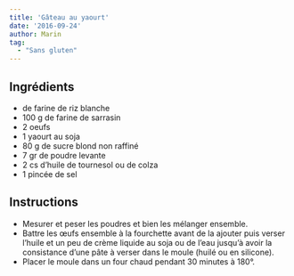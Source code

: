 ```yaml
---
title: 'Gâteau au yaourt'
date: '2016-09-24'
author: Marin
tag: 
  - "Sans gluten"
---
```

## Ingrédients
- de farine de riz blanche
- 100 g de farine de sarrasin
- 2 oeufs
- 1 yaourt au soja
- 80 g de sucre blond non raffiné
- 7 gr de poudre levante
- 2 cs d’huile de tournesol ou de colza
- 1 pincée de sel

## Instructions
- Mesurer et peser les poudres et bien les mélanger ensemble.
- Battre les œufs ensemble à la fourchette avant de la ajouter puis verser l’huile et un peu de crème liquide au soja ou de l’eau jusqu’à avoir la consistance d’une pâte à verser dans le moule (huilé ou en silicone).
- Placer le moule dans un four chaud pendant 30 minutes à 180°.

